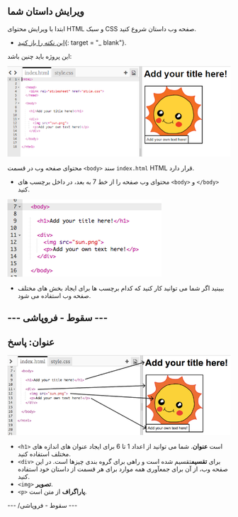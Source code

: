 ## ویرایش داستان شما

ابتدا با ویرایش محتوای HTML و سبک CSS صفحه وب داستان شروع کنید.

+ [این نکته را باز کنید](http://jumpto.cc/web-story){: target = "_ blank"}.

این پروژه باید چنین باشد:

![تصویری](images/story-starter.png)

محتوای صفحه وب در قسمت `<body>` سند `index.html` HTML قرار دارد.

+ محتوای وب صفحه را از خط 7 به بعد، در داخل برچسب های `<body>` و `</body>` کنید.

![تصویری](images/story-html.png)

+ ببینید اگر شما می توانید کار کنید که کدام برچسب ها برای ایجاد بخش های مختلف صفحه وب استفاده می شود.

## \--- سقوط - فروپاشی \---

## عنوان: پاسخ

![تصویری](images/story-elements.png)

+ `<h1>` است **عنوان**. شما می توانید از اعداد 1 تا 6 برای ایجاد عنوان های اندازه های مختلف استفاده کنید.
+ `<div>` برای **تقسیم**تقسیم شده است و راهی برای گروه بندی چیزها است. در این صفحه وب، از آن برای جمعآوری همه موارد برای هر قسمت از داستان خود استفاده کنید.
+ `<img>` **تصویر**.
+ `<p>` **پاراگراف** از متن است.

\--- /سقوط - فروپاشی \---